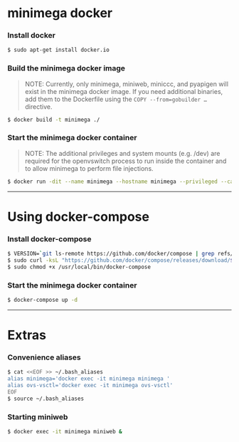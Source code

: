 # minimega docker

### Install docker

  ```bash
  $ sudo apt-get install docker.io
  ```

### Build the minimega docker image

> NOTE: Currently, only minimega, miniweb, miniccc, and pyapigen will exist in the minimega docker image. If you need additional binaries, add them to the Dockerfile using the `COPY --from=gobuilder …` directive.

  ```bash
  $ docker build -t minimega ./
  ```

### Start the minimega docker container

> NOTE: The additional privileges and system mounts (e.g. /dev) are required for the openvswitch process to run inside the container and to allow minimega to perform file injections.

  ```bash
  $ docker run -dit --name minimega --hostname minimega --privileged --cap-add ALL -p 9001:9001 -p 9000:9000/udp -v /tmp/minimega:/tmp/minimega -v /var/log/minimega:/var/log/minimega -v /dev:/dev -v /lib/modules:/lib/modules:ro -v /sys/fs/cgroup:/sys/fs/cgroup:ro --health-cmd "minimega -e version" minimega bash -c "service openvswitch-switch start && minimega -logfile=/var/log/minimega/minimega.log"
  ```

---

#  Using docker-compose

### Install docker-compose

  ```bash
  $ VERSION=`git ls-remote https://github.com/docker/compose | grep refs/tags | grep -oP "[0-9]+\.[0-9][0-9]+\.[0-9]+$" | sort | tail -n 1`
  $ sudo curl -ksL "https://github.com/docker/compose/releases/download/${VERSION}/docker-compose-$(uname -s)-$(uname -m)" -o /usr/local/bin/docker-compose
  $ sudo chmod +x /usr/local/bin/docker-compose
  ```

### Start the minimega docker container

  ```bash
  $ docker-compose up -d
  ```

---

# Extras

### Convenience aliases

  ```bash
  $ cat <<EOF >> ~/.bash_aliases
  alias minimega='docker exec -it minimega minimega '
  alias ovs-vsctl='docker exec -it minimega ovs-vsctl'
  EOF
  $ source ~/.bash_aliases
  ```

### Starting miniweb

  ```bash
  $ docker exec -it minimega miniweb &
  ```

